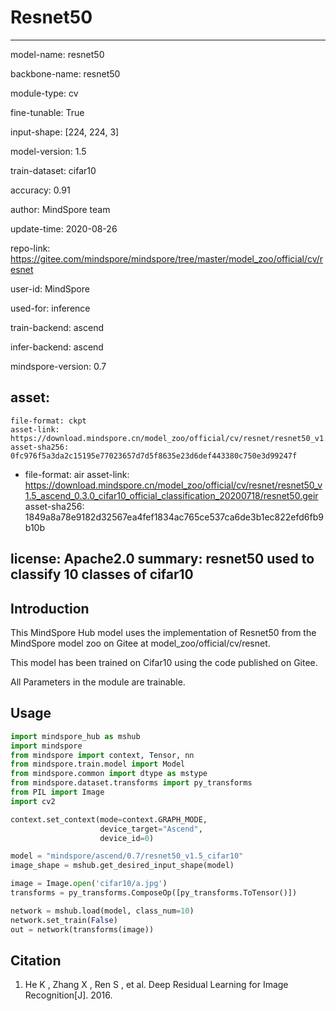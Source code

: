 # Resnet50

---

model-name: resnet50

backbone-name: resnet50

module-type: cv

fine-tunable: True

input-shape: [224, 224, 3]

model-version: 1.5

train-dataset: cifar10

accuracy: 0.91



author: MindSpore team

update-time: 2020-08-26

repo-link: https://gitee.com/mindspore/mindspore/tree/master/model_zoo/official/cv/resnet

user-id: MindSpore

used-for: inference

train-backend: ascend

infer-backend: ascend

mindspore-version: 0.7

asset:
  -
    file-format: ckpt
    asset-link: https://download.mindspore.cn/model_zoo/official/cv/resnet/resnet50_v1.5_ascend_0.3.0_cifar10_official_classification_20200718/resnet50.ckpt
    asset-sha256: 0fc976f5a3da2c15195e77023657d7d5f8635e23d6def443380c750e3d99247f
  -
    file-format: air
    asset-link: https://download.mindspore.cn/model_zoo/official/cv/resnet/resnet50_v1.5_ascend_0.3.0_cifar10_official_classification_20200718/resnet50.geir
    asset-sha256: 1849a8a78e9182d32567ea4fef1834ac765ce537ca6de3b1ec822efd6fb9b10b

license: Apache2.0
summary: resnet50 used to classify 10 classes of cifar10
---


## Introduction

This MindSpore Hub model uses the implementation of Resnet50 from the MindSpore model zoo on Gitee at model_zoo/official/cv/resnet.

This model has been trained on Cifar10 using the code published on Gitee.

All Parameters in the module are trainable.

## Usage

```python
import mindspore_hub as mshub
import mindspore
from mindspore import context, Tensor, nn
from mindspore.train.model import Model
from mindspore.common import dtype as mstype
from mindspore.dataset.transforms import py_transforms
from PIL import Image
import cv2

context.set_context(mode=context.GRAPH_MODE,
                    device_target="Ascend",
                    device_id=0)

model = "mindspore/ascend/0.7/resnet50_v1.5_cifar10"
image_shape = mshub.get_desired_input_shape(model)

image = Image.open('cifar10/a.jpg')
transforms = py_transforms.ComposeOp([py_transforms.ToTensor()])

network = mshub.load(model, class_num=10)
network.set_train(False)
out = network(transforms(image))
```

## Citation

1. He K , Zhang X , Ren S , et al. Deep Residual Learning for Image Recognition[J]. 2016.
